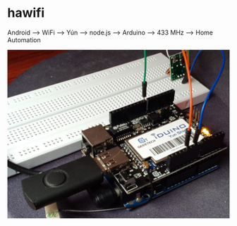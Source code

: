 # hawifi
Android --> WiFi --> Yún --> node.js --> Arduino --> 433 MHz --> Home Automation

![induino](https://github.com/piotrlech/hawifi/blob/master/Arduino/IMG_20151017_131232.jpg)

